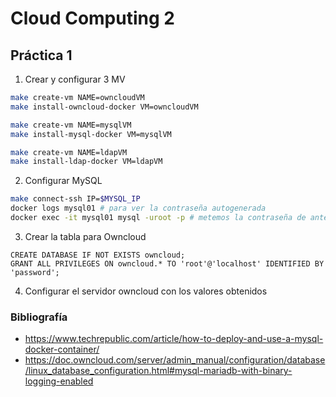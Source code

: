 # Cloud Computing 2

## Práctica 1

1. Crear y configurar 3 MV

```bash
make create-vm NAME=owncloudVM
make install-owncloud-docker VM=owncloudVM

make create-vm NAME=mysqlVM
make install-mysql-docker VM=mysqlVM

make create-vm NAME=ldapVM
make install-ldap-docker VM=ldapVM
```

2. Configurar MySQL

```bash
make connect-ssh IP=$MYSQL_IP
docker logs mysql01 # para ver la contraseña autogenerada
docker exec -it mysql01 mysql -uroot -p # metemos la contraseña de antes, para cambiarla ALTER USER 'root'@'localhost' IDENTIFIED BY 'newpassword';
```

3. Crear la tabla para Owncloud

```mysql
CREATE DATABASE IF NOT EXISTS owncloud;
GRANT ALL PRIVILEGES ON owncloud.* TO 'root'@'localhost' IDENTIFIED BY 'password';
```

4. Configurar el servidor owncloud con los valores obtenidos

### Bibliografía

* https://www.techrepublic.com/article/how-to-deploy-and-use-a-mysql-docker-container/
* https://doc.owncloud.com/server/admin_manual/configuration/database/linux_database_configuration.html#mysql-mariadb-with-binary-logging-enabled
